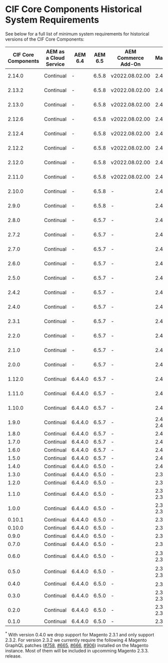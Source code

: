 # CIF Core Components Historical System Requirements

See below for a full list of minimum system requirements for historical versions of the CIF Core Components:

| CIF Core Components | AEM as a Cloud Service | AEM 6.4 | AEM 6.5 | AEM Commerce Add-On | Magento                    | Java  |
|---------------------| ---------------------- | ------- | ------- | ------------------- | -------------------------- | ----- |
| 2.14.0              | Continual              |    -    | 6.5.8   | v2022.08.02.00      | 2.4.2 ee                   | 8, 11 |
| 2.13.2              | Continual              |    -    | 6.5.8   | v2022.08.02.00      | 2.4.2 ee                   | 8, 11 |
| 2.13.0              | Continual              |    -    | 6.5.8   | v2022.08.02.00      | 2.4.2 ee                   | 8, 11 |
| 2.12.6              | Continual              |    -    | 6.5.8   | v2022.08.02.00      | 2.4.2 ee                   | 8, 11 |
| 2.12.4              | Continual              |    -    | 6.5.8   | v2022.08.02.00      | 2.4.2 ee                   | 8, 11 |
| 2.12.2              | Continual              |    -    | 6.5.8   | v2022.08.02.00      | 2.4.2 ee                   | 8, 11 |
| 2.12.0              | Continual              |    -    | 6.5.8   | v2022.08.02.00      | 2.4.2 ee                   | 8, 11 |
| 2.11.0              | Continual              |    -    | 6.5.8   | v2022.08.02.00      | 2.4.2 ee                   | 8, 11 |
| 2.10.0              | Continual              |    -    | 6.5.8   |         -           | 2.4.2 ee                   | 8, 11 |
| 2.9.0               | Continual              |    -    | 6.5.8   |         -           | 2.4.2 ee                   | 8, 11 |
| 2.8.0               | Continual              |    -    | 6.5.7   |         -           | 2.4.2 ee                   | 8, 11 |
| 2.7.2               | Continual              |    -    | 6.5.7   |         -           | 2.4.2 ee                   | 8, 11 |
| 2.7.0               | Continual              |    -    | 6.5.7   |         -           | 2.4.2 ee                   | 8, 11 |
| 2.6.0               | Continual              |    -    | 6.5.7   |         -           | 2.4.2 ee                   | 8, 11 |
| 2.5.0               | Continual              |    -    | 6.5.7   |         -           | 2.4.2 ee                   | 8, 11 |
| 2.4.2               | Continual              |    -    | 6.5.7   |         -           | 2.4.2 ee                   | 8, 11 |
| 2.4.0               | Continual              |    -    | 6.5.7   |         -           | 2.4.2 ee                   | 8, 11 |
| 2.3.1               | Continual              |    -    | 6.5.7   |         -           | 2.4.2 ee                   | 8, 11 |
| 2.2.0               | Continual              |    -    | 6.5.7   |         -           | 2.4.2 ee                   | 8, 11 |
| 2.1.0               | Continual              |    -    | 6.5.7   |         -           | 2.4.2 ee                   | 8, 11 |
| 2.0.0               | Continual              |    -    | 6.5.7   |         -           | 2.4.2 ee                   | 8, 11 |
| 1.12.0              | Continual              | 6.4.4.0 | 6.5.7   |         -           | 2.4.2                      | 8, 11 |
| 1.11.0              | Continual              | 6.4.4.0 | 6.5.7   |         -           | 2.4.2                      | 8, 11 |
| 1.10.0              | Continual              | 6.4.4.0 | 6.5.7   |         -           | 2.4.2                      | 8, 11 |
| 1.9.0               | Continual              | 6.4.4.0 | 6.5.7   |         -           | 2.4.0 - 2.4.2              | 8, 11 |
| 1.8.0               | Continual              | 6.4.4.0 | 6.5.7   |         -           | 2.4.0                      | 1.8  |
| 1.7.0               | Continual              | 6.4.4.0 | 6.5.7   |         -           | 2.4.0                      | 1.8  |
| 1.6.0               | Continual              | 6.4.4.0 | 6.5.7   |         -           | 2.4.0                      | 1.8  |
| 1.5.0               | Continual              | 6.4.4.0 | 6.5.7   |         -           | 2.4.0                      | 1.8  |
| 1.4.0               | Continual              | 6.4.4.0 | 6.5.0   |         -           | 2.4.0                      | 1.8  |
| 1.3.0               | Continual              | 6.4.4.0 | 6.5.0   |         -           | 2.3.5                      | 1.8  |
| 1.2.0               | Continual              | 6.4.4.0 | 6.5.0   |         -           | 2.3.5                      | 1.8  |
| 1.1.0               | Continual              | 6.4.4.0 | 6.5.0   |         -           | 2.3.4 / 2.3.5              | 1.8  |
| 1.0.0               | Continual              | 6.4.4.0 | 6.5.0   |         -           | 2.3.4 / 2.3.5              | 1.8  |
| 0.10.1              | Continual              | 6.4.4.0 | 6.5.0   |         -           | 2.3.4                      | 1.8  |
| 0.10.0              | Continual              | 6.4.4.0 | 6.5.0   |         -           | 2.3.4                      | 1.8  |
| 0.9.0               | Continual              | 6.4.4.0 | 6.5.0   |         -           | 2.3.4                      | 1.8  |
| 0.7.0               | Continual              | 6.4.4.0 | 6.5.0   |         -           | 2.3.3                      | 1.8  |
| 0.6.0               | Continual              | 6.4.4.0 | 6.5.0   |         -           | 2.3.2<sup>\*</sup> / 2.3.3 | 1.8  |
| 0.5.0               | Continual              | 6.4.4.0 | 6.5.0   |         -           | 2.3.2<sup>\*</sup> / 2.3.3 | 1.8  |
| 0.4.0               | Continual              | 6.4.4.0 | 6.5.0   |         -           | 2.3.2<sup>\*</sup>         | 1.8  |
| 0.3.0               | Continual              | 6.4.4.0 | 6.5.0   |         -           | 2.3.1 / 2.3.2              | 1.8  |
| 0.2.0               | Continual              | 6.4.4.0 | 6.5.0   |         -           | 2.3.1 / 2.3.2              | 1.8  |
| 0.1.0               | Continual              | 6.4.4.0 | 6.5.0   |         -           | 2.3.1                      | 1.8. |

<sup>\*</sup> With version 0.4.0 we drop support for Magento 2.3.1 and only support 2.3.2. For version 2.3.2 we currently require the following 4 Magento GraphQL patches ([#758](https://github.com/magento/graphql-ce/issues/758), [#665](https://github.com/magento/graphql-ce/pull/665), [#666](https://github.com/magento/graphql-ce/pull/666), [#906](https://github.com/magento/graphql-ce/pull/906)) installed on the Magento instance. Most of them will be included in upcomming Magento 2.3.3. release.
